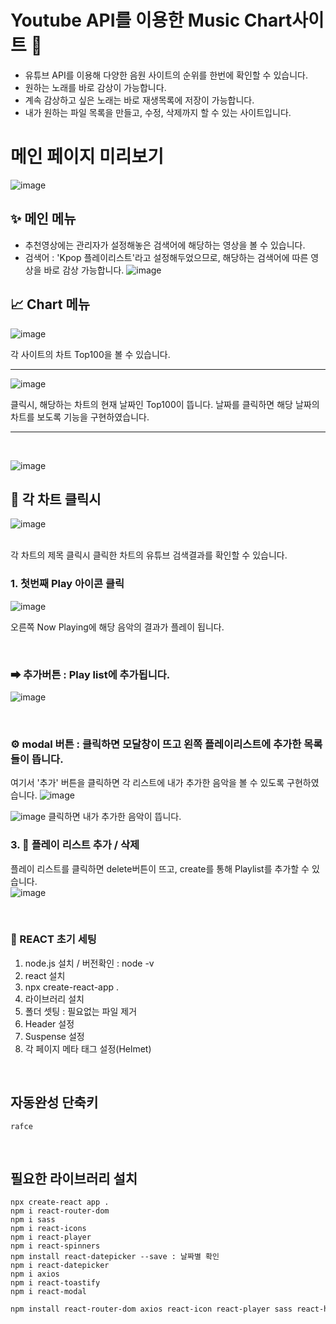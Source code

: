 # Youtube API를 이용한 Music Chart사이트 🎵

- 유튜브 API를 이용해 다양한 음원 사이트의 순위를 한번에 확인할 수 있습니다.
- 원하는 노래를 바로 감상이 가능합니다.
- 계속 감상하고 싶은 노래는 바로 재생목록에 저장이 가능합니다.
- 내가 원하는 파일 목록을 만들고, 수정, 삭제까지 할 수 있는 사이트입니다.


# 메인 페이지 미리보기
![image](https://github.com/Hyeji1364/youtube-music/assets/161557112/493d6c0b-385c-4f45-a667-f70b46ba0f1d)


## ✨ 메인 메뉴
- 추천영상에는 관리자가 설정해놓은 검색어에 해당하는 영상을 볼 수 있습니다.<br>
- 검색어 : 'Kpop 플레이리스트'라고 설정해두었으므로, 해당하는 검색어에 따른 영상을 바로 감상 가능합니다.
![image](https://github.com/user-attachments/assets/aaf9901b-7795-4360-97c1-9de17f5fd052)


## 📈 Chart 메뉴
![image](https://github.com/user-attachments/assets/15a0e5de-c1ad-42e6-9bf9-e1fd82c03223)

각 사이트의 차트 Top100을 볼 수 있습니다.

---

![image](https://github.com/user-attachments/assets/49091cba-27e4-4b75-896c-64d14ff90222)

클릭시, 해당하는 차트의 현재 날짜인 Top100이 뜹니다.
날짜를 클릭하면 해당 날짜의 차트를 보도록 기능을 구현하였습니다.

---

<br>

![image](https://github.com/user-attachments/assets/bcef3812-8546-40c9-a551-319553641afe)


## 🍳 각 차트 클릭시
![image](https://github.com/user-attachments/assets/d40762ca-1625-4f6c-99cd-5e527736a190)

<br>
각 차트의 제목 클릭시 클릭한 차트의 유튜브 검색결과를 확인할 수 있습니다.

<br>

### 1. 첫번째 Play 아이콘 클릭
![image](https://github.com/user-attachments/assets/324ff79f-5e80-4007-9710-f29818b7aa49)

오른쪽 Now Playing에 해당 음악의 결과가 플레이 됩니다.

<br>

### ➡ 추가버튼 : Play list에 추가됩니다.
![image](https://github.com/Hyeji1364/youtube-music/assets/161557112/34aa9ca4-7ac2-4922-af45-0855363ebba4)

<br>

### ⚙ modal 버튼 : 클릭하면 모달창이 뜨고 왼쪽 플레이리스트에 추가한 목록들이 뜹니다.
여기서 '추가' 버튼을 클릭하면 각 리스트에 내가 추가한 음악을 볼 수 있도록 구현하였습니다.
![image](https://github.com/Hyeji1364/youtube-music/assets/161557112/79138b97-92a4-435d-8cdb-2071ab555509)
<br>

![image](https://github.com/Hyeji1364/youtube-music/assets/161557112/e3388390-5155-4c1d-a7b0-bd179e574c8a)
클릭하면 내가 추가한 음악이 뜹니다.

### 3. 💜 플레이 리스트 추가 / 삭제
  플레이 리스트를 클릭하면 delete버튼이 뜨고, create를 통해 Playlist를 추가할 수 있습니다.
  <br>
  ![image](https://github.com/Hyeji1364/youtube-music/assets/161557112/caf4173e-0cc2-470a-ac38-26141bf711f9)
 
<br>

### 💛 REACT 초기 세팅

1. node.js 설치 / 버전확인 : node -v
2. react 설치
3. npx create-react-app .
4. 라이브러리 설치
5. 폴더 셋팅 : 필요없는 파일 제거
6. Header 설정
7. Suspense 설정
8. 각 페이지 메타 태그 설정(Helmet)

<br>

## 자동완성 단축키

`rafce`

<br>

## 필요한 라이브러리 설치

```
npx create-react app .
npm i react-router-dom
npm i sass
npm i react-icons
npm i react-player
npm i react-spinners
npm install react-datepicker --save : 날짜별 확인
npm i react-datepicker
npm i axios
npm i react-toastify
npm i react-modal
```

```bash
npm install react-router-dom axios react-icon react-player sass react-helmet-async swiper
```

<br>
